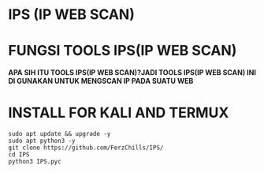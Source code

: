 # IPS (IP WEB SCAN)
# FUNGSI TOOLS IPS(IP WEB SCAN)
**APA SIH ITU TOOLS IPS(IP WEB SCAN)?JADI TOOLS IPS(IP WEB SCAN) INI DI GUNAKAN UNTUK MENGSCAN IP PADA SUATU WEB**
# INSTALL FOR KALI AND TERMUX
 ```
 sudo apt update && upgrade -y
 sudo apt python3 -y
 git clone https://github.com/FerzChills/IPS/
 cd IPS
 python3 IPS.pyc
 ```

